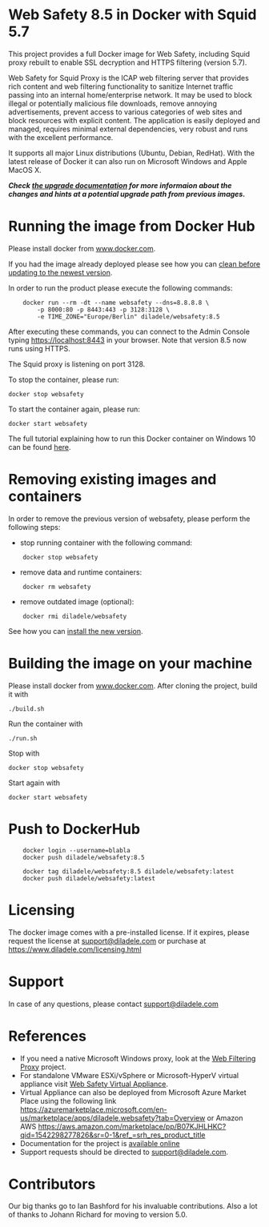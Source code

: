 Web Safety 8.5 in Docker with Squid 5.7
=======================================

This project provides a full Docker image for Web Safety, including Squid proxy rebuilt to enable SSL decryption and HTTPS filtering (version 5.7).

Web Safety for Squid Proxy is the ICAP web filtering server that provides rich content and web filtering functionality to sanitize Internet traffic passing into an internal home/enterprise network. It may be used to block illegal or potentially malicious file downloads, remove annoying advertisements, prevent access to various categories of web sites and block resources with explicit content. The application is easily deployed and managed, requires minimal external dependencies, very robust and runs with the excellent performance. 

It supports all major Linux distributions (Ubuntu, Debian, RedHat). With the latest release of Docker it can also run on Microsoft Windows and Apple MacOS X.

***Check [the upgrade documentation](https://docs.diladele.com/administrator_guide_stable/upgrade/index.html) for more informaion about the changes and hints at a potential upgrade path from previous images.***

# Running the image from Docker Hub

Please install docker from www.docker.com.

If you had the image already deployed please see how you can [clean before updating to the newest version](#removing-existing-images-and-containers).

In order to run the product please execute the following commands:
```
    docker run --rm -dt --name websafety --dns=8.8.8.8 \
        -p 8000:80 -p 8443:443 -p 3128:3128 \
        -e TIME_ZONE="Europe/Berlin" diladele/websafety:8.5
```
After executing these commands, you can connect to the Admin Console typing [https://localhost:8443](https://localhost:8443) in your browser. Note that version 8.5 now runs using HTTPS.

The Squid proxy is listening on port 3128. 

To stop the container, please run:

    docker stop websafety

To start the container again, please run:

    docker start websafety

The full tutorial explaining how to run this Docker container on Windows 10 can be found [here](https://docs.diladele.com/docker/docker_windows_10/index.html).

# Removing existing images and containers

In order to remove the previous version of websafety, please perform the following steps:
  * stop running container with the following command:
```
    docker stop websafety
```

  * remove data and runtime containers:
```
    docker rm websafety 
```

  * remove outdated image (optional):
```
    docker rmi diladele/websafety
```
See how you can [install the new version](#running-the-image-from-docker-hub).

# Building the image on your machine

Please install docker from www.docker.com. After cloning the project, build it with

    ./build.sh

Run the container with

    ./run.sh

Stop with

    docker stop websafety

Start again with

    docker start websafety

# Push to DockerHub

```
    docker login --username=blabla
    docker push diladele/websafety:8.5
    
    docker tag diladele/websafety:8.5 diladele/websafety:latest
    docker push diladele/websafety:latest
```

# Licensing

The docker image comes with a pre-installed license. If it expires, please request the license at support@diladele.com or purchase at https://www.diladele.com/licensing.html

# Support

In case of any questions, please contact support@diladele.com

# References

* If you need a native Microsoft Windows proxy, look at the [Web Filtering Proxy](https://webproxy.diladele.com/) project.
* For standalone VMware ESXi/vSphere or Microsoft-HyperV virtual appliance visit [Web Safety Virtual Appliance](https://www.diladele.com/download.html).
* Virtual Appliance can also be deployed from Microsoft Azure Market Place using the following link https://azuremarketplace.microsoft.com/en-us/marketplace/apps/diladele.websafety?tab=Overview or Amazon AWS https://aws.amazon.com/marketplace/pp/B07KJHLHKC?qid=1542298277826&sr=0-1&ref_=srh_res_product_title
* Documentation for the project is [available online](https://docs.diladele.com)
* Support requests should be directed to support@diladele.com.

# Contributors

Our big thanks go to Ian Bashford for his invaluable contributions. Also a lot of thanks to Johann Richard for moving to version 5.0.
